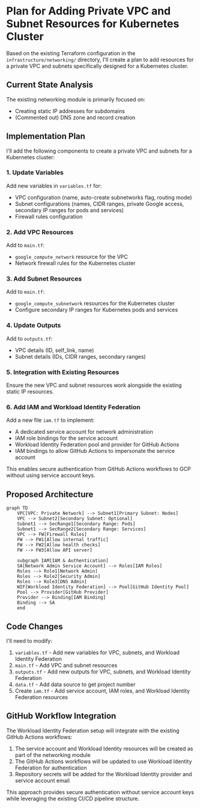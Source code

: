 # Plan for Adding Private VPC and Subnet Resources for Kubernetes Cluster

Based on the existing Terraform configuration in the `infrastructure/networking/` directory, I'll create a plan to add resources for a private VPC and subnets specifically designed for a Kubernetes cluster.

## Current State Analysis

The existing networking module is primarily focused on:
- Creating static IP addresses for subdomains
- (Commented out) DNS zone and record creation

## Implementation Plan

I'll add the following components to create a private VPC and subnets for a Kubernetes cluster:

### 1. Update Variables

Add new variables in `variables.tf` for:
- VPC configuration (name, auto-create subnetworks flag, routing mode)
- Subnet configurations (names, CIDR ranges, private Google access, secondary IP ranges for pods and services)
- Firewall rules configuration

### 2. Add VPC Resources

Add to `main.tf`:
- `google_compute_network` resource for the VPC
- Network firewall rules for the Kubernetes cluster

### 3. Add Subnet Resources

Add to `main.tf`:
- `google_compute_subnetwork` resources for the Kubernetes cluster
- Configure secondary IP ranges for Kubernetes pods and services

### 4. Update Outputs

Add to `outputs.tf`:
- VPC details (ID, self_link, name)
- Subnet details (IDs, CIDR ranges, secondary ranges)

### 5. Integration with Existing Resources

Ensure the new VPC and subnet resources work alongside the existing static IP resources.

### 6. Add IAM and Workload Identity Federation

Add a new file `iam.tf` to implement:
- A dedicated service account for network administration
- IAM role bindings for the service account
- Workload Identity Federation pool and provider for GitHub Actions
- IAM bindings to allow GitHub Actions to impersonate the service account

This enables secure authentication from GitHub Actions workflows to GCP without using service account keys.

## Proposed Architecture

```mermaid
graph TD
    VPC[VPC: Private Network] --> Subnet1[Primary Subnet: Nodes]
    VPC --> Subnet2[Secondary Subnet: Optional]
    Subnet1 --> SecRange1[Secondary Range: Pods]
    Subnet1 --> SecRange2[Secondary Range: Services]
    VPC --> FW[Firewall Rules]
    FW --> FW1[Allow internal traffic]
    FW --> FW2[Allow health checks]
    FW --> FW3[Allow API server]
    
    subgraph IAM[IAM & Authentication]
    SA[Network Admin Service Account] --> Roles[IAM Roles]
    Roles --> Role1[Network Admin]
    Roles --> Role2[Security Admin]
    Roles --> Role3[DNS Admin]
    WIF[Workload Identity Federation] --> Pool[GitHub Identity Pool]
    Pool --> Provider[GitHub Provider]
    Provider --> Binding[IAM Binding]
    Binding --> SA
    end
```

## Code Changes

I'll need to modify:
1. `variables.tf` - Add new variables for VPC, subnets, and Workload Identity Federation
2. `main.tf` - Add VPC and subnet resources
3. `outputs.tf` - Add new outputs for VPC, subnets, and Workload Identity Federation
4. `data.tf` - Add data source to get project number
5. Create `iam.tf` - Add service account, IAM roles, and Workload Identity Federation resources

## GitHub Workflow Integration

The Workload Identity Federation setup will integrate with the existing GitHub Actions workflows:
1. The service account and Workload Identity resources will be created as part of the networking module
2. The GitHub Actions workflows will be updated to use Workload Identity Federation for authentication
3. Repository secrets will be added for the Workload Identity provider and service account email

This approach provides secure authentication without service account keys while leveraging the existing CI/CD pipeline structure.

